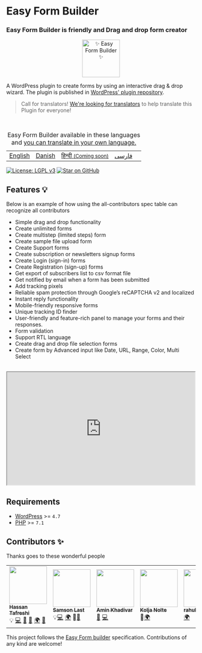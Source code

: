


#  Easy Form Builder
###  Easy Form Builder is friendly and Drag and drop form creator
<div align="center">
    <a href="https://allcontributors.org">
        <img src="https://whitestudio.team/img/easy-form-builder.svg" alt="✨  Easy Form Builder  ✨" width="100px" />
    </a>
</div>

A WordPress plugin to create forms by using an interactive drag & drop wizard. The plugin is published in [WordPress' plugin repository](https://wordpress.org/plugins/easy-form-builder/). 
<br>
> Call for translators! [We're looking for translators](https://translate.wordpress.org/projects/wp-plugins/easy-form-builder/) to help translate this Plugin for everyone!

<br>
<table width="100%">
    <caption>Easy Form Builder available in these languages and <a href="https://translate.wordpress.org/projects/wp-plugins/easy-form-builder/">you can translate  in your own language.</a> </caption>
    <tbody>
              <tr>
            <td><a href="https://wordpress.org/plugins/easy-form-builder/">English</a></td>
            <td><a href="https://da.wordpress.org/plugins/easy-form-builder/">Danish</a></td>
            <td><a href="#"> हिन्दी <small>(Coming soon)</smal></a></td>
            <td><a href="https://fa.wordpress.org/plugins/easy-form-builder/">فارسی</a></td>
            <td>
        </tr>
    </tbody>
</table>


[![License: LGPL v3](https://img.shields.io/badge/License-LGPL%20v3-blue.svg)](https://www.gnu.org/licenses/lgpl-3.0)
[![Star on GitHub](https://img.shields.io/github/stars/hassantafreshi/easy-form-builder.svg?style=social)](https://github.com/hassantafreshi/easy-form-builder/stargazers)





## Features 💡

Below is an example of how using the all-contributors spec table can recognize all contributors
- Simple drag and drop functionality
-   Create unlimited forms
-   Create multistep (limited steps) form
-   Create sample file upload form
-   Create Support forms
-   Create subscription or newsletters signup forms
-   Create Login (sign-in) forms
-   Create Registration (sign-up) forms
-   Get export of subscribers list to csv format file
-   Get notified by email when a form has been submitted
-   Add tracking pixels
-   Reliable spam protection through Google’s reCAPTCHA v2 and localized
-   Instant reply functionality
-   Mobile-friendly responsive forms
-   Unique tracking ID finder
-   User-friendly and feature-rich panel to manage your forms and their responses.
-   Form validation
-   Support RTL language
-   Create drag and drop file selection forms
-   Create form by Advanced input like Date, URL, Range, Color, Multi Select 


<div align="center">
<br>
<iframe width="500" height="300" src="https://www.youtube.com/embed/7jS01CEtbDg" frameborder="1" allowfullscreen></iframe>
</div>


## Requirements
* [WordPress](https://wordpress.org/) >= `4.7`
* [PHP](https://secure.php.net/manual/en/install.php) >= `7.1`




## Contributors ✨

Thanks goes to these wonderful people

<!-- ALL-CONTRIBUTORS-LIST:START - Do not remove or modify this section -->
<!-- prettier-ignore-start -->
<!-- markdownlint-disable -->

<table align="center">
<tbody>
<tr>
<td><a href="https://github.com/hassantafreshi/"><img src="https://avatars.githubusercontent.com/u/5526682?v=4=100" alt="" width="100px;" /><br /><sub><strong>Hassan Tafreshi</strong></sub></a><br /><g-emoji class="g-emoji" alias="bulb" fallback-src="https://github.githubassets.com/images/icons/emoji/unicode/1f4a1.png">💡</g-emoji> <a title="Code" href="https://github.com/all-contributors/all-contributors/commits?author=tbenning">💻</a> <a title="Answering Questions" href="#question-kentcdodds">💬</a> <a title="Reviewed Pull Requests" href="https://github.com/all-contributors/all-contributors/pulls?q=is%3Apr+reviewed-by%3Akentcdodds">👀</a> <a title="Translation" href="#translation-Berkmann18">🌍</a> <a title="Talks" href="#talk-kentcdodds">📢</a></td>
<td><a href="https://github.com/01mrlast"><img src="https://avatars.githubusercontent.com/u/51836304?v=4=100" alt="" width="100px;" /><br /><sub><strong>Samson Last</strong></sub></a><br /><g-emoji class="g-emoji" alias="bulb" fallback-src="https://github.githubassets.com/images/icons/emoji/unicode/1f4a1.png">💡</g-emoji><a title="Code" href="https://github.com/all-contributors/all-contributors/commits?author=tbenning">💻</a> <a title="Translation" href="#translation-Berkmann18">🌍</a> <g-emoji class="g-emoji" alias="bug" fallback-src="https://github.githubassets.com/images/icons/emoji/unicode/1f41b.png">🐛</g-emoji><a title="Talks" href="#talk-kentcdodds">📢</a></td>
<td><a href="https://github.com/aminkhadivar/"><img src="https://avatars.githubusercontent.com/u/62219173?v=4=100" alt="" width="100px;" /><br /><sub><strong>Amin Khadivar</strong></sub></a><br /><a href="#design-tbenning" title="Design"><g-emoji class="g-emoji" alias="art" fallback-src="https://github.githubassets.com/images/icons/emoji/unicode/1f3a8.png">🎨</g-emoji></a> <a title="Code" href="https://github.com/all-contributors/all-contributors/commits?author=tbenning">💻</a></td>
  <td><a href="https://github.com/thaikolja"><img src="https://avatars.githubusercontent.com/u/37884870?v=4=100" alt="" width="100px;" /><br /><sub><strong>Kolja Nolte</strong></sub></a><br> <g-emoji class="g-emoji" alias="bug" fallback-src="https://github.githubassets.com/images/icons/emoji/unicode/1f41b.png">🐛</g-emoji><a title="Translation" href="#translation-Berkmann18">🌍</a></td>
<td><a href="https://github.com/rahulslj"><img src="https://avatars.githubusercontent.com/u/6607130?v=4=100" alt="" width="100px;" /><br /><sub><strong>rahulslj</strong></sub></a><br />
  <a title="Translation" href="#translation-Berkmann18">🌍</a></td>
  
<td></td>
  
<td></td>
</tr>
</tbody>
</table>

<!-- markdownlint-restore -->
<!-- prettier-ignore-end -->

<!-- ALL-CONTRIBUTORS-LIST:END -->

This project follows the [Easy Form builder](https://whitestudio.team) specification.
Contributions of any kind are welcome!


